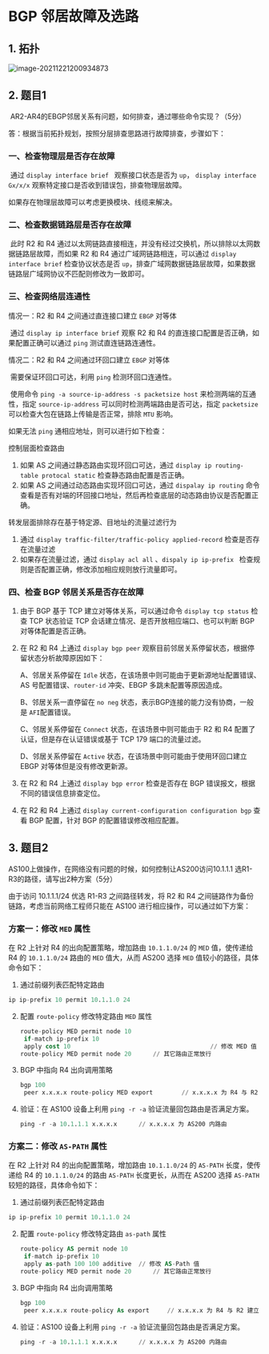 # BGP 邻居故障及选路

## 1. 拓扑

![image-20211221200934873](https://s2.loli.net/2021/12/21/vLthX1QY4iAe3cl.png)

## 2. 题目1

​	AR2-AR4的EBGP邻居关系有问题，如何排查，通过哪些命令实现？（5分）

答：根据当前拓扑规划，按照分层排查思路进行故障排查，步骤如下：

### 一、检查物理层是否存在故障

​	通过 `display interface brief ` 观察接口状态是否为 `up`， `display interface Gx/x/x` 观察特定接口是否收到错误包，排查物理层故障。

如果存在物理层故障可以考虑更换模块、线缆来解决。

### 二、检查数据链路层是否存在故障

​	此时 R2 和 R4 通过以太网链路直接相连，并没有经过交换机，所以排除以太网数据链路层故障，而如果 R2 和 R4 通过广域网链路相连，可以通过 `display interface brief` 检查协议状态是否 `up`，排查广域网数据链路层故障，如果数据链路层广域网协议不匹配则修改为一致即可。

### 三、检查网络层连通性

情况一：R2 和 R4 之间通过直连接口建立 `EBGP` 对等体

​	通过 `display ip interface brief` 观察 R2 和 R4 的直连接口配置是否正确，如果配置正确可以通过 `ping` 测试直连链路连通性。

情况二：R2 和 R4 之间通过环回口建立 `EBGP` 对等体

​    需要保证环回口可达，利用 `ping` 检测环回口连通性。

​    使用命令 `ping -a source-ip-address -s packetsize host` 来检测两端的互通性，指定 `source-ip-address` 可以同时检测两端路由是否可达，指定 `packetsize `可以检查大包在链路上传输是否正常，排除 `MTU` 影响。

如果无法 `ping` 通相应地址，则可以进行如下检查：

控制层面检查路由

1. 如果 AS 之间通过静态路由实现环回口可达，通过 `display ip routing-table protocal static` 检查静态路由配置是否正确。
2. 如果 AS 之间通过动态路由实现环回口可达，通过 `dispalay ip routing` 命令查看是否有对端的环回接口地址，然后再检查底层的动态路由协议是否配置正确。

转发层面排除存在基于特定源、目地址的流量过滤行为

1. 通过 `display traffic-filter/traffic-policy applied-record` 检查是否存在流量过滤
2. 如果存在流量过滤，通过 `display acl all` 、`dispaly ip ip-prefix ` 检查规则是否配置正确，修改添加相应规则放行流量即可。

### 四、检查 BGP 邻居关系是否存在故障

1. 由于 BGP 基于 TCP 建立对等体关系，可以通过命令 `display tcp status` 检查 TCP 状态验证 TCP 会话建立情况、是否开放相应端口、也可以判断 BGP 对等体配置是否正确。

2. 在 R2 和 R4 上通过 `display bgp peer` 观察目前邻居关系停留状态，根据停留状态分析故障原因如下：

   A、邻居关系停留在 `Idle` 状态，在该场景中则可能由于更新源地址配置错误、AS 号配置错误、`router-id` 冲突、EBGP 多跳未配置等原因造成。

   B、邻居关系一直停留在 `no neg` 状态，表示BGP连接的能力没有协商，一般是 `AFI`配置错误。

   C、邻居关系停留在 `Connect` 状态，在该场景中则可能由于 R2 和 R4 配置了认证，但是存在认证错误或基于 TCP 179 端口的流量过滤。

   D、邻居关系停留在 `Active` 状态，在该场景中则可能由于使用环回口建立 EBGP 对等体但是没有修改更新源。

3. 在 R2 和 R4 上通过 `display bgp error` 检查是否存在 BGP 错误报文，根据不同的错误信息排查定位。

4. 在 R2 和 R4 上通过 `display current-configuration configuration bgp` 查看 BGP 配置，针对 BGP 的配置错误修改相应配置。

## 3. 题目2

AS100上做操作，在网络没有问题的时候，如何控制让AS200访问10.1.1.1 选R1-R3的路径，请写出2种方案（5分）

由于访问 10.1.1.1/24 优选 R1-R3 之间路径转发，将 R2 和 R4 之间链路作为备份链路，考虑当前网络工程师只能在 AS100 进行相应操作，可以通过如下方案：

### 方案一：修改 `MED` 属性

在 R2 上针对 R4 的出向配置策略，增加路由 `10.1.1.0/24` 的 `MED` 值，使传递给 R4 的 `10.1.1.0/24` 路由的 `MED` 值大，从而 AS200 选择 `MED` 值较小的路径，具体命令如下：

1.  通过前缀列表匹配特定路由

   ```sql
   ip ip-prefix 10 permit 10.1.1.0 24
   ```

2. 配置 `route-policy` 修改特定路由 `MED` 属性

   ```sql
   route-policy MED permit node 10
   	if-match ip-prefix 10
   	apply cost 10										// 修改 MED 值
   route-policy MED permit node 20		// 其它路由正常放行
   ```

3. BGP 中指向 R4 出向调用策略

   ```sql
   bgp 100
   	peer x.x.x.x route-policy MED export		// x.x.x.x 为 R4 与 R2 建立 EBGP 邻居使用的 ip 地址
   ```
   
4. 验证：在 AS100 设备上利用 `ping -r -a` 验证流量回包路由是否满足方案。

   ```sql
   ping -r -a 10.1.1.1 x.x.x.x 		// x.x.x.x 为 AS200 内路由
   ```

### 方案二：修改 `AS-PATH` 属性

在 R2 上针对 R4 的出向配置策略，增加路由 `10.1.1.0/24` 的 `AS-PATH` 长度，使传递给 R4 的 `10.1.1.0/24` 的路由 `AS-PATH` 长度更长，从而在 AS200 选择 `AS-PATH` 较短的路径，具体命令如下：

1.  通过前缀列表匹配特定路由

   ```sql
   ip ip-prefix 10 permit 10.1.1.0 24
   ```

2. 配置 `route-policy` 修改特定路由 `as-path` 属性

   ```sql
   route-policy AS permit node 10
   	if-match ip-prefix 10
   	apply as-path 100 100 additive	// 修改 AS-Path 值
   route-policy MED permit node 20		// 其它路由正常放行
   ```

3. BGP 中指向 R4 出向调用策略

   ```sql
   bgp 100
   	peer x.x.x.x route-policy As export		// x.x.x.x 为 R4 与 R2 建立 EBGP 邻居使用的 ip 地址
   ```
   
4. 验证：AS100 设备上利用 `ping -r -a` 验证流量回包路由是否满足方案。

   ```sql
   ping -r -a 10.1.1.1 x.x.x.x 		// x.x.x.x 为 AS200 内路由
   ```

